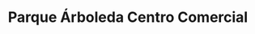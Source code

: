 ---
title: "Parque Árboleda Centro Comercial"
url: /pereira/parque-arboleda-centro-comercial/
shop: Einkaufszentrum
---